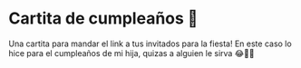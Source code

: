 # Cartita de cumpleaños 🎂

Una cartita para mandar el link a tus invitados para la fiesta! En este caso lo hice para el cumpleaños de mi hija, quizas a alguien le sirva 😂👌🏻
